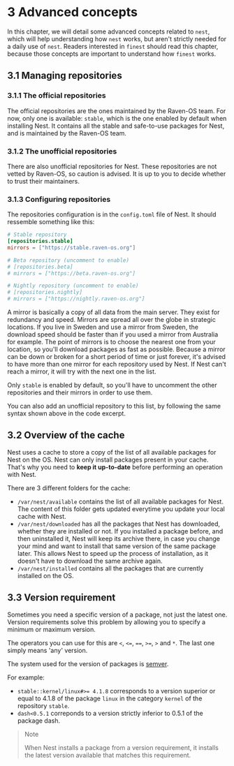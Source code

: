 # 3 Advanced concepts
In this chapter, we will detail some advanced concepts related to `nest`, which will help understanding how `nest` works, but aren't strictly needed for a daily use of `nest`.
Readers interested in `finest` should read this chapter, because those concepts are important to understand how `finest` works.

## 3.1 Managing repositories
### 3.1.1 The official repositories
The official repositories are the ones maintained by the Raven-OS team.
For now, only one is available: `stable`, which is the one enabled by default when installing Nest.
It contains all the stable and safe-to-use packages for Nest, and is maintained by the Raven-OS team.

### 3.1.2 The unofficial repositories
There are also unofficial repositories for Nest.
These repositories are not vetted by Raven-OS, so caution is advised.
It is up to you to decide whether to trust their maintainers.

### 3.1.3 Configuring repositories
The repositories configuration is in the `config.toml` file of Nest.
It should ressemble something like this:

```toml
# Stable repository
[repositories.stable]
mirrors = ["https://stable.raven-os.org"]

# Beta repository (uncomment to enable)
# [repositories.beta]
# mirrors = ["https://beta.raven-os.org"]

# Nightly repository (uncomment to enable)
# [repositories.nightly]
# mirrors = ["https://nightly.raven-os.org"]
```

A mirror is basically a copy of all data from the main server.
They exist for redundancy and speed.
Mirrors are spread all over the globe in strategic locations.
If you live in Sweden and use a mirror from Sweden, the download speed should be faster than if you used a mirror from Australia for example.
The point of mirrors is to choose the nearest one from your location, so you'll download packages as fast as possible.
Because a mirror can be down or broken for a short period of time or just forever, it's advised to have more than one mirror for each repository used by Nest.
If Nest can't reach a mirror, it will try with the next one in the list.

Only `stable` is enabled by default, so you'll have to uncomment the other repositories and their mirrors in order to use them.

You can also add an unofficial repository to this list, by following the same syntax shown above in the code excerpt.

## 3.2 Overview of the cache
Nest uses a cache to store a copy of the list of all available packages for Nest on the OS.
Nest can only install packages present in your cache.
That's why you need to **keep it up-to-date** before performing an operation with Nest.

There are 3 different folders for the cache:
* `/var/nest/available` contains the list of all available packages for Nest.
The content of this folder gets updated everytime you update your local cache with Nest.
* `/var/nest/downloaded` has all the packages that Nest has downloaded, whether they are installed or not.
If you installed a package before, and then uninstalled it, Nest will keep its archive there, in case you change your mind and want to install that same version of the same package later.
This allows Nest to speed up the process of installation, as it doesn't have to download the same archive again.
* `/var/nest/installed` contains all the packages that are currently installed on the OS.

## 3.3 Version requirement
Sometimes you need a specific version of a package, not just the latest one.
Version requirements solve this problem by allowing you to specify a minimum or maximum version.

The operators you can use for this are `<`, `<=`, `==`, `>=`, `>` and `*`. The last one simply means 'any' version.

The system used for the version of packages is [semver](https://semver.org/).

For example:
* `stable::kernel/linux#>= 4.1.8` corresponds to a version superior or equal to 4.1.8 of the package `linux` in the category `kernel` of the repository `stable`.
* `dash<0.5.1` correponds to a version strictly inferior to 0.5.1 of the package dash.

> Note
>
> When Nest installs a package from a version requirement, it installs the latest version available that matches this requirement.